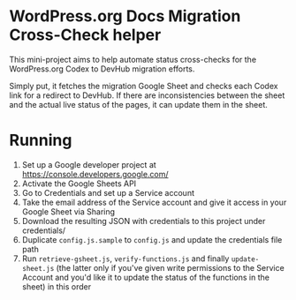 # WordPress.org Docs Migration Cross-Check helper

This mini-project aims to help automate status cross-checks for the WordPress.org Codex to DevHub migration efforts.

Simply put, it fetches the migration Google Sheet and checks each Codex link for a redirect to DevHub. If there are
inconsistencies between the sheet and the actual live status of the pages, it can update them in the sheet.

# Running

1. Set up a Google developer project at https://console.developers.google.com/
2. Activate the Google Sheets API
3. Go to Credentials and set up a Service account
4. Take the email address of the Service account and give it access in your Google Sheet via Sharing
5. Download the resulting JSON with credentials to this project under credentials/
6. Duplicate `config.js.sample` to `config.js` and update the credentials file path
7. Run `retrieve-gsheet.js`, `verify-functions.js` and finally `update-sheet.js` (the latter only if you've given write permissions to the Service Account and you'd like it to update the status of the functions in the sheet) in this order
